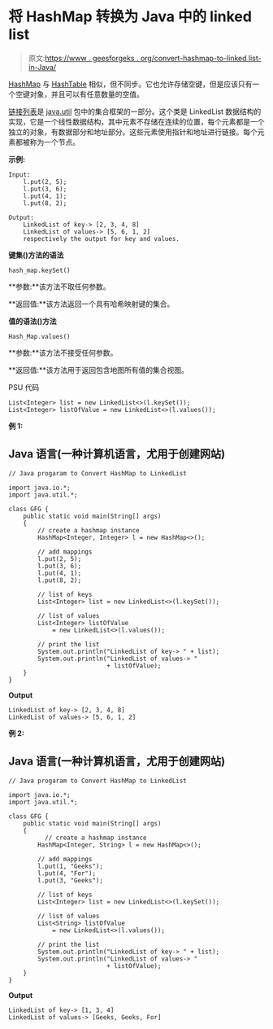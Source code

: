 # 将 HashMap 转换为 Java 中的 linked list

> 原文:[https://www . geesforgeks . org/convert-hashmap-to-linked list-in-Java/](https://www.geeksforgeeks.org/convert-hashmap-to-linkedlist-in-java/)

[HashMap](https://www.geeksforgeeks.org/java-util-hashmap-in-java-with-examples/) 与 [HashTable](https://www.geeksforgeeks.org/hashtable-in-java/) 相似，但不同步。它也允许存储空键，但是应该只有一个空键对象，并且可以有任意数量的空值。

[链接列表](https://www.geeksforgeeks.org/linked-list-in-java/)是 [java.util](https://www.geeksforgeeks.org/java-util-package-java/) 包中的集合框架的一部分。这个类是 LinkedList 数据结构的实现，它是一个线性数据结构，其中元素不存储在连续的位置，每个元素都是一个独立的对象，有数据部分和地址部分。这些元素使用指针和地址进行链接。每个元素都被称为一个节点。

**示例:**

```
Input:    
    l.put(2, 5);
    l.put(3, 6);
    l.put(4, 1);
    l.put(8, 2);

Output:    
    LinkedList of key-> [2, 3, 4, 8]
    LinkedList of values-> [5, 6, 1, 2]
    respectively the output for key and values.
```

**键集()方法的语法**

```
hash_map.keySet()
```

**参数:**该方法不取任何参数。

**返回值:**该方法返回一个具有哈希映射键的集合。

**值的语法()方法**

```
Hash_Map.values()
```

**参数:**该方法不接受任何参数。

**返回值:**该方法用于返回包含地图所有值的集合视图。

PSU 代码

```
List<Integer> list = new LinkedList<>(l.keySet());
List<Integer> listOfValue = new LinkedList<>(l.values());
```

**例 1:**

## Java 语言(一种计算机语言，尤用于创建网站)

```
// Java progaram to Convert HashMap to LinkedList

import java.io.*;
import java.util.*;

class GFG {
    public static void main(String[] args)
    {
        // create a hashmap instance
        HashMap<Integer, Integer> l = new HashMap<>();

        // add mappings
        l.put(2, 5);
        l.put(3, 6);
        l.put(4, 1);
        l.put(8, 2);

        // list of keys
        List<Integer> list = new LinkedList<>(l.keySet());

        // list of values
        List<Integer> listOfValue
            = new LinkedList<>(l.values());

        // print the list
        System.out.println("LinkedList of key-> " + list);
        System.out.println("LinkedList of values-> "
                           + listOfValue);
    }
}
```

**Output**

```
LinkedList of key-> [2, 3, 4, 8]
LinkedList of values-> [5, 6, 1, 2]
```

**例 2:**

## Java 语言(一种计算机语言，尤用于创建网站)

```
// Java progaram to Convert HashMap to LinkedList 

import java.io.*;
import java.util.*;

class GFG {
    public static void main(String[] args)
    { 
          // create a hashmap instance
        HashMap<Integer, String> l = new HashMap<>();

        // add mappings
        l.put(1, "Geeks");
        l.put(4, "For");
        l.put(3, "Geeks");

        // list of keys
        List<Integer> list = new LinkedList<>(l.keySet());

        // list of values
        List<String> listOfValue
            = new LinkedList<>(l.values());

        // print the list
        System.out.println("LinkedList of key-> " + list);
        System.out.println("LinkedList of values-> "
                           + listOfValue);
    }
}
```

**Output**

```
LinkedList of key-> [1, 3, 4]
LinkedList of values-> [Geeks, Geeks, For]
```